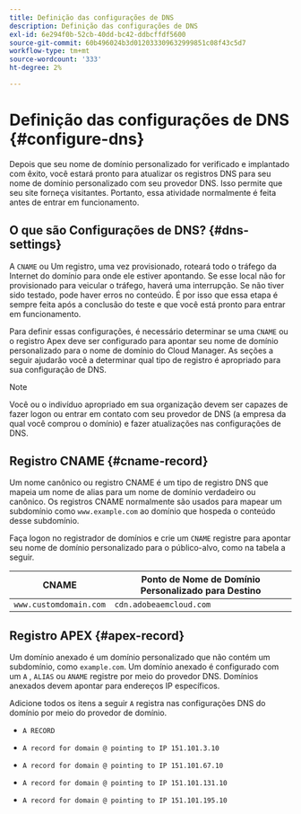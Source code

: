 ```yaml
---
title: Definição das configurações de DNS
description: Definição das configurações de DNS
exl-id: 6e294f0b-52cb-40dd-bc42-ddbcffdf5600
source-git-commit: 60b496024b3d012033309632999851c08f43c5d7
workflow-type: tm+mt
source-wordcount: '333'
ht-degree: 2%

---
```


# Definição das configurações de DNS {#configure-dns}

Depois que seu nome de domínio personalizado for verificado e implantado com êxito, você estará pronto para atualizar os registros DNS para seu nome de domínio personalizado com seu provedor DNS. Isso permite que seu site forneça visitantes. Portanto, essa atividade normalmente é feita antes de entrar em funcionamento.

## O que são Configurações de DNS? {#dns-settings}

A `CNAME` ou Um registro, uma vez provisionado, roteará todo o tráfego da Internet do domínio para onde ele estiver apontando. Se esse local não for provisionado para veicular o tráfego, haverá uma interrupção. Se não tiver sido testado, pode haver erros no conteúdo. É por isso que essa etapa é sempre feita após a conclusão do teste e que você está pronto para entrar em funcionamento.

Para definir essas configurações, é necessário determinar se uma `CNAME` ou o registro Apex deve ser configurado para apontar seu nome de domínio personalizado para o nome de domínio do Cloud Manager. As seções a seguir ajudarão você a determinar qual tipo de registro é apropriado para sua configuração de DNS.

>[!NOTE]
>
>Você ou o indivíduo apropriado em sua organização devem ser capazes de fazer logon ou entrar em contato com seu provedor de DNS (a empresa da qual você comprou o domínio) e fazer atualizações nas configurações de DNS.

## Registro CNAME {#cname-record}

Um nome canônico ou registro CNAME é um tipo de registro DNS que mapeia um nome de alias para um nome de domínio verdadeiro ou canônico. Os registros CNAME normalmente são usados para mapear um subdomínio como `www.example.com` ao domínio que hospeda o conteúdo desse subdomínio.

Faça logon no registrador de domínios e crie um `CNAME` registre para apontar seu nome de domínio personalizado para o público-alvo, como na tabela a seguir.

| CNAME | Ponto de Nome de Domínio Personalizado para Destino |
|--- |--- |
| `www.customdomain.com` | `cdn.adobeaemcloud.com` |

## Registro APEX {#apex-record}

Um domínio anexado é um domínio personalizado que não contém um subdomínio, como `example.com`. Um domínio anexado é configurado com um `A` , `ALIAS` ou `ANAME` registre por meio do provedor DNS. Domínios anexados devem apontar para endereços IP específicos.

Adicione todos os itens a seguir `A` registra nas configurações DNS do domínio por meio do provedor de domínio.

* `A RECORD`

* `A record for domain @ pointing to IP 151.101.3.10`

* `A record for domain @ pointing to IP 151.101.67.10`

* `A record for domain @ pointing to IP 151.101.131.10`

* `A record for domain @ pointing to IP 151.101.195.10`
